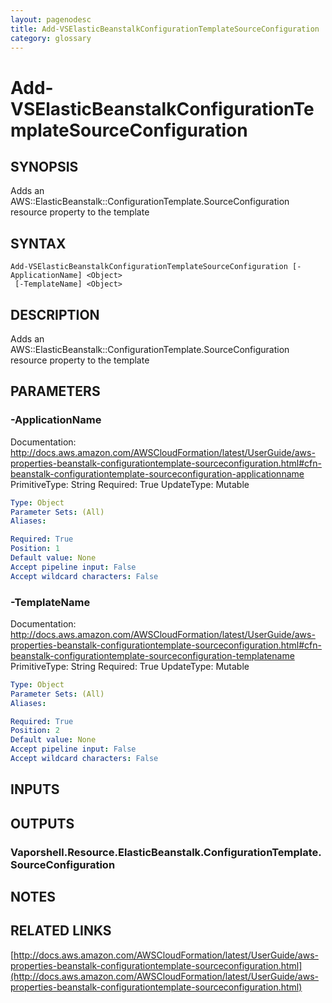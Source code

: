 ```yaml
---
layout: pagenodesc
title: Add-VSElasticBeanstalkConfigurationTemplateSourceConfiguration
category: glossary
---
```


# Add-VSElasticBeanstalkConfigurationTemplateSourceConfiguration

## SYNOPSIS
Adds an AWS::ElasticBeanstalk::ConfigurationTemplate.SourceConfiguration resource property to the template

## SYNTAX

```
Add-VSElasticBeanstalkConfigurationTemplateSourceConfiguration [-ApplicationName] <Object>
 [-TemplateName] <Object>
```

## DESCRIPTION
Adds an AWS::ElasticBeanstalk::ConfigurationTemplate.SourceConfiguration resource property to the template

## PARAMETERS

### -ApplicationName
Documentation: http://docs.aws.amazon.com/AWSCloudFormation/latest/UserGuide/aws-properties-beanstalk-configurationtemplate-sourceconfiguration.html#cfn-beanstalk-configurationtemplate-sourceconfiguration-applicationname
PrimitiveType: String
Required: True
UpdateType: Mutable

```yaml
Type: Object
Parameter Sets: (All)
Aliases: 

Required: True
Position: 1
Default value: None
Accept pipeline input: False
Accept wildcard characters: False
```

### -TemplateName
Documentation: http://docs.aws.amazon.com/AWSCloudFormation/latest/UserGuide/aws-properties-beanstalk-configurationtemplate-sourceconfiguration.html#cfn-beanstalk-configurationtemplate-sourceconfiguration-templatename
PrimitiveType: String
Required: True
UpdateType: Mutable

```yaml
Type: Object
Parameter Sets: (All)
Aliases: 

Required: True
Position: 2
Default value: None
Accept pipeline input: False
Accept wildcard characters: False
```

## INPUTS

## OUTPUTS

### Vaporshell.Resource.ElasticBeanstalk.ConfigurationTemplate.SourceConfiguration

## NOTES

## RELATED LINKS

[http://docs.aws.amazon.com/AWSCloudFormation/latest/UserGuide/aws-properties-beanstalk-configurationtemplate-sourceconfiguration.html](http://docs.aws.amazon.com/AWSCloudFormation/latest/UserGuide/aws-properties-beanstalk-configurationtemplate-sourceconfiguration.html)


